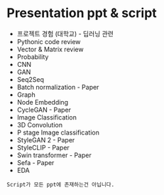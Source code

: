 # Presentation ppt & script
- 프로젝트 경험 (대학교) - 딥러닝 관련
- Pythonic code review
- Vector & Matrix review
- Probability
- CNN
- GAN
- Seq2Seq
- Batch normalization - Paper
- Graph
- Node Embedding
- CycleGAN - Paper
- Image Classification
- 3D Convolution
- P stage Image classification
- StyleGAN 2 - Paper
- StyleCLIP - Paper
- Swin transformer - Paper
- Sefa - Paper
- EDA

```Script가 모든 ppt에 존재하는건 아닙니다. ```